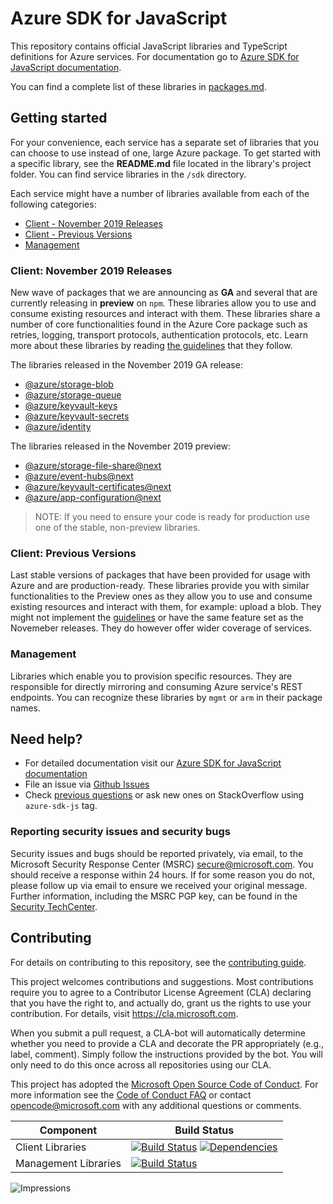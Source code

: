 # Azure SDK for JavaScript

This repository contains official JavaScript libraries and TypeScript definitions for Azure services. For documentation go to [Azure SDK for JavaScript documentation](https://aka.ms/js-docs).

You can find a complete list of these libraries in [packages.md](https://github.com/Azure/azure-sdk-for-js/blob/master/packages.md).

## Getting started

For your convenience, each service has a separate set of libraries that you can choose to use instead of one, large Azure package. To get started with a specific library, see the **README.md** file located in the library's project folder. You can find service libraries in the `/sdk` directory.

Each service might have a number of libraries available from each of the following categories:

- [Client - November 2019 Releases](#Client-November-2019-Releases)
- [Client - Previous Versions](#Client-Previous-Versions)
- [Management](#Management)

### Client: November 2019 Releases

New wave of packages that we are announcing as **GA** and several that are currently releasing in **preview** on `npm`. These libraries allow you to use and consume existing resources and interact with them. These libraries share a number of core functionalities found in the Azure Core package such as retries, logging, transport protocols, authentication protocols, etc. Learn more about these libraries by reading [the guidelines](https://azure.github.io/azure-sdk/typescript/guidelines/) that they follow.

The libraries released in the November 2019 GA release:

- [@azure/storage-blob](https://github.com/Azure/azure-sdk-for-js/tree/master/sdk/storage/storage-blob)
- [@azure/storage-queue](https://github.com/Azure/azure-sdk-for-js/tree/master/sdk/storage/storage-queue)
- [@azure/keyvault-keys](https://github.com/Azure/azure-sdk-for-js/tree/master/sdk/keyvault/keyvault-keys)
- [@azure/keyvault-secrets](https://github.com/Azure/azure-sdk-for-js/tree/master/sdk/keyvault/keyvault-secrets)
- [@azure/identity](https://github.com/Azure/azure-sdk-for-js/tree/master/sdk/identity/identity)

The libraries released in the November 2019 preview:
- [@azure/storage-file-share@next](https://github.com/Azure/azure-sdk-for-js/tree/master/sdk/storage/storage-file-share)
- [@azure/event-hubs@next](https://github.com/Azure/azure-sdk-for-js/tree/master/sdk/eventhub/event-hubs)
- [@azure/keyvault-certificates@next](https://github.com/Azure/azure-sdk-for-js/tree/master/sdk/keyvault/keyvault-certificates)
- [@azure/app-configuration@next](https://github.com/Azure/azure-sdk-for-js/tree/master/sdk/appconfiguration/app-configuration)

> NOTE: If you need to ensure your code is ready for production use one of the stable, non-preview libraries.

### Client: Previous Versions

Last stable versions of packages that have been provided for usage with Azure and are production-ready. These libraries provide you with similar functionalities to the Preview ones as they allow you to use and consume existing resources and interact with them, for example: upload a blob. They might not implement the [guidelines](https://azure.github.io/azure-sdk/typescript_introduction.html) or have the same feature set as the Novemeber releases. They do however offer wider coverage of services. 

### Management

Libraries which enable you to provision specific resources. They are responsible for directly mirroring and consuming Azure service's REST endpoints. You can recognize these libraries by `mgmt` or `arm` in their package names.

## Need help?

- For detailed documentation visit our [Azure SDK for JavaScript documentation](https://aka.ms/js-docs)
- File an issue via [Github Issues](https://github.com/Azure/azure-sdk-for-js/issues)
- Check [previous questions](https://stackoverflow.com/questions/tagged/azure-sdk-js) or ask new ones on StackOverflow using `azure-sdk-js` tag.

### Reporting security issues and security bugs

Security issues and bugs should be reported privately, via email, to the Microsoft Security Response Center (MSRC) <secure@microsoft.com>. You should receive a response within 24 hours. If for some reason you do not, please follow up via email to ensure we received your original message. Further information, including the MSRC PGP key, can be found in the [Security TechCenter](https://www.microsoft.com/msrc/faqs-report-an-issue).

## Contributing
For details on contributing to this repository, see the [contributing guide](CONTRIBUTING.md).

This project welcomes contributions and suggestions. Most contributions require you to agree to a Contributor License Agreement (CLA) declaring that you have the right to, and actually do, grant us the rights to use your contribution. For details, visit
https://cla.microsoft.com.

When you submit a pull request, a CLA-bot will automatically determine whether you need to provide a CLA and decorate the PR appropriately (e.g., label, comment). Simply follow the instructions provided by the bot. You will only need to do this once across all repositories using our CLA.

This project has adopted the [Microsoft Open Source Code of Conduct](https://opensource.microsoft.com/codeofconduct/). For more information see the [Code of Conduct FAQ](https://opensource.microsoft.com/codeofconduct/faq/) or contact [opencode@microsoft.com](mailto:opencode@microsoft.com) with any additional questions or comments.

| Component            | Build Status                                                                                                                                                                                |
| -------------------- | ------------------------------------------------------------------------------------------------------------------------------------------------------------------------------------------- |
| Client Libraries     | [![Build Status](https://dev.azure.com/azure-sdk/public/_apis/build/status/614?branchName=master)](https://dev.azure.com/azure-sdk/public/_build/latest?definitionId=614&branchName=master) [![Dependencies](https://img.shields.io/badge/dependencies-analyzed-blue.svg)](https://azuresdkartifacts.blob.core.windows.net/azure-sdk-for-js/dependencies/dependencies.html) |
| Management Libraries | [![Build Status](https://dev.azure.com/azure-sdk/public/_apis/build/status/138?branchName=master)](https://dev.azure.com/azure-sdk/public/_build/latest?definitionId=138&branchName=master) |

![Impressions](https://azure-sdk-impressions.azurewebsites.net/api/impressions/azure-sdk-for-js%2FREADME.png)
